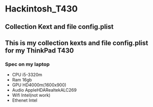 # Hackintosh_T430
## Collection Kext and file config.plist


## This is my collection kexts and file config.plist for my ThinkPad T430
### Spec on my laptop
  * CPU         i5-3320m
  * Ram         16gb
  * GPU         HD4000m(1600x900)
  * Audio       AppleHDARealtekALC269
  * Wifi        Intel(not work)
  * Ethenet     Intel

